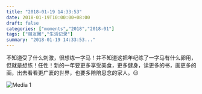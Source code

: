 ```yaml
---
title: "2018-01-19 14:33:53"
date: 2018-01-19T10:00:00+08:00
draft: false
categories: ["moments","2018","2018-01"]
tags: ["朋友圈","生活记录"]
summary: "2018-01-19 14:33:53..."
---
```


不知道受了什么刺激，很想练一字马！并不知道这把年纪练了一字马有什么卵用，但就是想练！任性！新的一年要更多享受美食，更多健身，读更多的书，画更多的画，出去看看更广袤的世界，也要多陪陪思念的家人。😌

![Media 1](/Moments/photos/2018-01-19/201801191433530.jpg)

